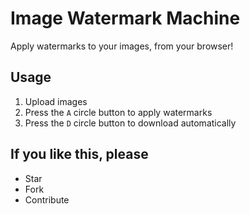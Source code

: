 # Image Watermark Machine
Apply watermarks to your images, from your browser!

## Usage
1. Upload images
2. Press the `A` circle button to apply watermarks
3. Press the `D` circle button to download automatically

## If you like this, please
* Star
* Fork
* Contribute
